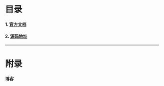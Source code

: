 # 目录
#### 1. [官方文档](https://www.elastic.co/guide/en/elasticsearch/reference/current/index.html)
#### 2. [源码地址](https://github.com/elastic/elasticsearch)




***
# 附录
#### 博客

